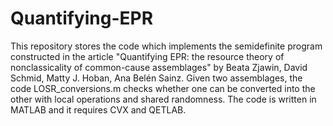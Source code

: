 # Quantifying-EPR
This repository stores the code which implements the semidefinite program constructed in the article "Quantifying EPR: the resource theory of nonclassicality of common-cause assemblages" by Beata Zjawin, David Schmid, Matty J. Hoban, Ana Belén Sainz. Given two assemblages, the code LOSR_conversions.m checks whether one can be converted into the other with local operations and shared randomness. The code is written in MATLAB and it requires CVX and QETLAB. 
